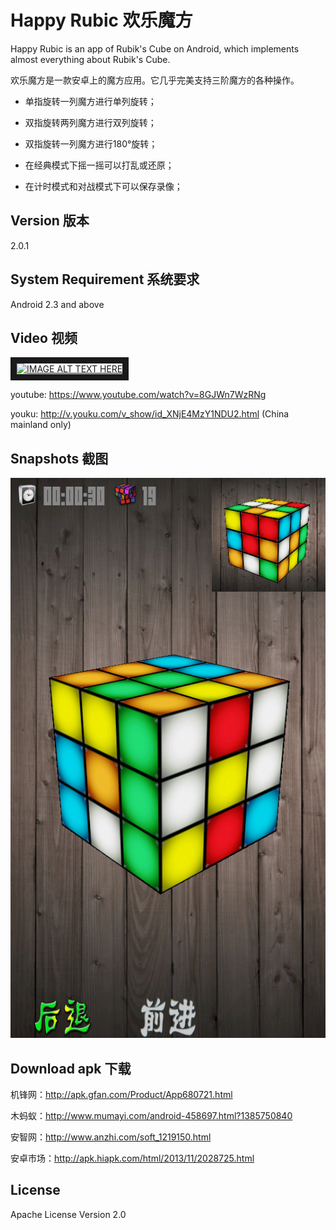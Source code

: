 Happy Rubic 欢乐魔方
=========
Happy Rubic is an app of Rubik's Cube on Android, which implements almost everything about Rubik's Cube.


欢乐魔方是一款安卓上的魔方应用。它几乎完美支持三阶魔方的各种操作。
  - 单指旋转一列魔方进行单列旋转；

  - 双指旋转两列魔方进行双列旋转；

  - 双指旋转一列魔方进行180°旋转；

  - 在经典模式下摇一摇可以打乱或还原；

  - 在计时模式和对战模式下可以保存录像；


Version 版本
----

2.0.1

System Requirement 系统要求
----
Android 2.3 and above

Video 视频
--------------


<a href="http://www.youtube.com/watch?feature=player_embedded&v=8GJWn7WzRNg
" target="_blank"><img src="http://img.youtube.com/vi/8GJWn7WzRNg/0.jpg" 
alt="IMAGE ALT TEXT HERE" width="240" height="180" border="10" /></a>

youtube: https://www.youtube.com/watch?v=8GJWn7WzRNg

youku: http://v.youku.com/v_show/id_XNjE4MzY1NDU2.html (China mainland only)

Snapshots 截图
--------------

![alt text](/snapshots/battle.png "Title")

Download apk 下载
----

机锋网：http://apk.gfan.com/Product/App680721.html

木蚂蚁：http://www.mumayi.com/android-458697.html?1385750840

安智网：http://www.anzhi.com/soft_1219150.html

安卓市场：http://apk.hiapk.com/html/2013/11/2028725.html

License
----

Apache License Version 2.0


    
